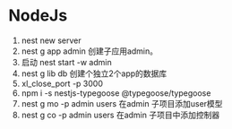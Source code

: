 # NodeJs

1. nest new server
2. nest g app admin 创建子应用admin。
3. 启动 nest start -w admin
4. nest g lib db  创建个独立2个app的数据库
5. xl_close_port -p 3000
6. npm i -s nestjs-typegoose @typegoose/typegoose
7. nest g mo -p admin users 在admin 子项目添加user模型
8. nest g co -p admin users 在admin 子项目中添加控制器